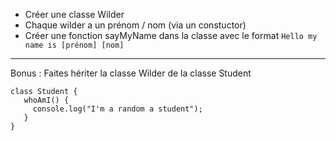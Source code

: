 

* Créer une classe Wilder
* Chaque wilder a un prénom / nom (via un constuctor)
* Créer une fonction sayMyName dans la classe avec le format `Hello my name is [prénom] [nom]`

---

Bonus : Faites hériter la classe Wilder de la classe Student



```
class Student {
   whoAmI() {
     console.log("I'm a random a student");
   }
}
```
